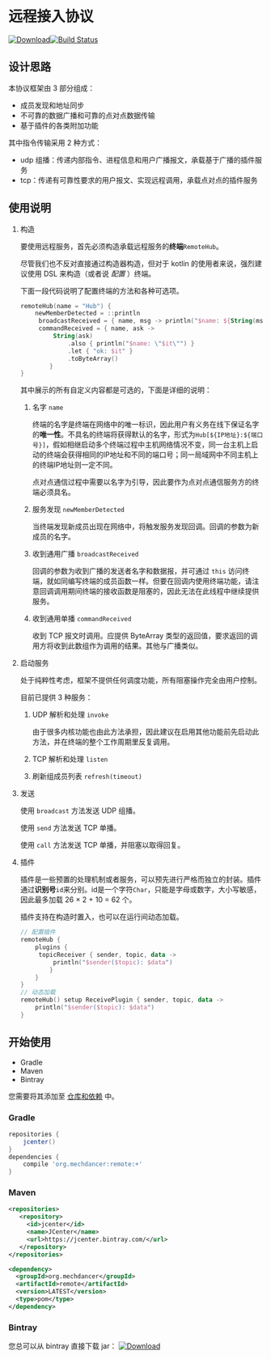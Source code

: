 # 远程接入协议

[![Download](https://api.bintray.com/packages/mechdancer/maven/remote/images/download.svg)](https://bintray.com/mechdancer/maven/remote/_latestVersion)[![Build Status](https://travis-ci.com/MechDancer/remote.svg?branch=master)](https://travis-ci.com/MechDancer/remote)

## 设计思路

本协议框架由 3 部分组成：

* 成员发现和地址同步
* 不可靠的数据广播和可靠的点对点数据传输
* 基于插件的各类附加功能

其中指令传输采用 2 种方式：

* udp 组播：传递内部指令、进程信息和用户广播报文，承载基于广播的插件服务
* tcp：传递有可靠性要求的用户报文、实现远程调用，承载点对点的插件服务

## 使用说明

1. 构造

   要使用远程服务，首先必须构造承载远程服务的**终端**`RemoteHub`。 

   尽管我们也不反对直接通过构造器构造，但对于 kotlin 的使用者来说，强烈建议使用 DSL 来构造（或者说 *配置* ）终端。

   下面一段代码说明了配置终端的方法和各种可选项。

   ```kotlin
   remoteHub(name = "Hub") {
       newMemberDetected = ::println
   	    broadcastReceived = { name, msg -> println("$name: ${String(msg)}") }
   	    commandReceived = { name, ask ->
   	        String(ask)
   		        .also { println("$name: \"$it\"") }
   		        .let { "ok: $it" }
   		        .toByteArray()
           }
   }
   ```

   其中展示的所有自定义内容都是可选的，下面是详细的说明：

   1. 名字 `name`

      终端的名字是终端在网络中的唯一标识，因此用户有义务在线下保证名字的**唯一性**。不具名的终端将获得默认的名字，形式为`Hub[${IP地址}:${端口号}]`，假如相继启动多个终端过程中主机网络情况不变，同一台主机上启动的终端会获得相同的IP地址和不同的端口号；同一局域网中不同主机上的终端IP地址则一定不同。

      点对点通信过程中需要以名字为引导，因此要作为点对点通信服务方的终端必须具名。

   2. 服务发现 `newMemberDetected`

      当终端发现新成员出现在网络中，将触发服务发现回调。回调的参数为新成员的名字。

   3. 收到通用广播 `broadcastReceived`

      回调的参数为收到广播的发送者名字和数据报，并可通过 `this` 访问终端，就如同编写终端的成员函数一样。但要在回调内使用终端功能，请注意回调调用期间终端的接收函数是阻塞的，因此无法在此线程中继续提供服务。

   4. 收到通用单播 `commandReceived`

      收到 TCP 报文时调用。应提供 ByteArray 类型的返回值，要求返回的调用方将收到此数组作为调用的结果。其他与广播类似。

2. 启动服务

   处于纯粹性考虑，框架不提供任何调度功能，所有阻塞操作完全由用户控制。

   目前已提供 3 种服务：

   1. UDP 解析和处理 `invoke`

      由于很多内核功能也由此方法承担，因此建议在启用其他功能前先启动此方法，并在终端的整个工作周期里反复调用。

   2. TCP 解析和处理 `listen`

   3. 刷新组成员列表 `refresh(timeout)`

3. 发送

   使用 `broadcast` 方法发送 UDP 组播。

   使用 `send` 方法发送 TCP 单播。

   使用 `call` 方法发送 TCP 单播，并阻塞以取得回复。

4. 插件

   插件是一些预置的处理机制或者服务，可以预先进行严格而独立的封装。插件通过**识别号**`id`来分别。id是一个字符`Char`，只能是字母或数字，大小写敏感，因此最多加载 26 × 2 + 10 = 62 个。

   插件支持在构造时置入，也可以在运行间动态加载。

   ```kotlin
   // 配置插件
   remoteHub {
       plugins {
   	    topicReceiver { sender, topic, data ->
   	        println("$sender($topic): $data")
           }
       }
   }
   // 动态加载
   remoteHub() setup ReceivePlugin { sender, topic, data ->
       println("$sender($topic): $data")
   }
   ```
   
## 开始使用

* Gradle
* Maven
* Bintray

您需要将其添加至  [仓库和依赖](https://docs.gradle.org/current/userguide/declaring_dependencies.html) 中。

### Gradle

```groovy
repositories {
    jcenter()
}
dependencies {
    compile 'org.mechdancer:remote:+'
}
```

### Maven

```xml
<repositories>
   <repository>
     <id>jcenter</id>
     <name>JCenter</name>
     <url>https://jcenter.bintray.com/</url>
   </repository>
</repositories>

<dependency>
  <groupId>org.mechdancer</groupId>
  <artifactId>remote</artifactId>
  <version>LATEST</version>
  <type>pom</type>
</dependency>
```

### Bintray

您总可以从 bintray 直接下载 jar： [![Download](https://api.bintray.com/packages/mechdancer/maven/remote/images/download.svg)](https://bintray.com/mechdancer/maven/remote/_latestVersion)
